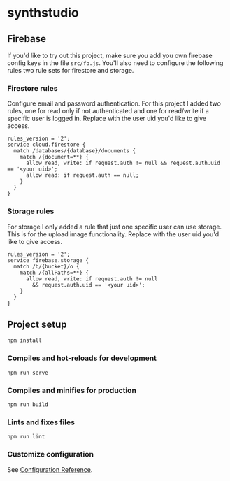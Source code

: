 # synthstudio

## Firebase
If you'd like to try out this project, make sure you add you own
firebase config keys in the file `src/fb.js`. You'll also need to
configure the following rules two rule sets for firestore and storage.

### Firestore rules
Configure email and password authentication. For this project I added
two rules, one for read only if not authenticated and one for read/write 
if a specific user is logged in. Replace <your uid> with the
user uid you'd like to give access.
```
rules_version = '2';
service cloud.firestore {
  match /databases/{database}/documents {
    match /{document=**} {
      allow read, write: if request.auth != null && request.auth.uid == '<your uid>';
      allow read: if request.auth == null;
    }
  }
}
```

### Storage rules
For storage I only added a rule that just one specific user can use
storage. This is for the upload image functionality. Replace <your uid> with the 
user uid you'd like to give access.
```
rules_version = '2';
service firebase.storage {
  match /b/{bucket}/o {
    match /{allPaths=**} {
      allow read, write: if request.auth != null 
      	&& request.auth.uid == '<your uid>';
    }
  }
}
```

## Project setup
```
npm install
```

### Compiles and hot-reloads for development
```
npm run serve
```

### Compiles and minifies for production
```
npm run build
```

### Lints and fixes files
```
npm run lint
```

### Customize configuration
See [Configuration Reference](https://cli.vuejs.org/config/).
